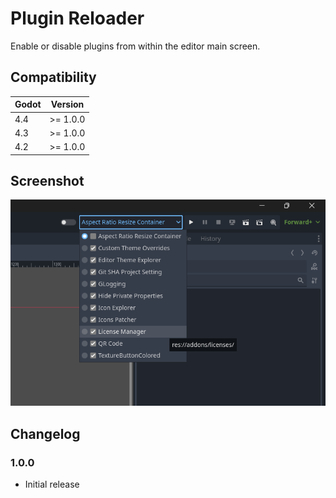 # Plugin Reloader

Enable or disable plugins from within the editor main screen.

## Compatibility

| Godot | Version  |
|-------|----------|
| 4.4   | >= 1.0.0 |
| 4.3   | >= 1.0.0 |
| 4.2   | >= 1.0.0 |

## Screenshot

![plugin reloader screenshot](plugin_reloader/plugin_reloader.png "Plugin Reloader")

## Changelog

### 1.0.0

- Initial release
